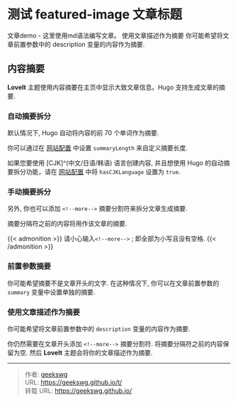 # 测试 featured-image 文章标题

文章demo - 这里使用md语法编写文章。
使用文章描述作为摘要
你可能希望将文章前置参数中的 description 变量的内容作为摘要.

## 内容摘要

**LoveIt** 主题使用内容摘要在主页中显示大致文章信息。Hugo 支持生成文章的摘要.


### 自动摘要拆分

默认情况下, Hugo 自动将内容的前 70 个单词作为摘要.

你可以通过在 [网站配置](../theme-documentation-basics#site-configuration) 中设置 `summaryLength` 来自定义摘要长度.

如果您要使用 [CJK]^(中文/日语/韩语) 语言创建内容, 并且想使用 Hugo 的自动摘要拆分功能，请在 [网站配置](../theme-documentation-basics#site-configuration) 中将 `hasCJKLanguage` 设置为 `true`.

### 手动摘要拆分

另外, 你也可以添加 `<!--more-->` 摘要分割符来拆分文章生成摘要.

摘要分隔符之前的内容将用作该文章的摘要.

{{< admonition >}}
请小心输入`<!--more-->` ; 即全部为小写且没有空格.
{{< /admonition >}}

### 前置参数摘要

你可能希望摘要不是文章开头的文字. 在这种情况下, 你可以在文章前置参数的 `summary` 变量中设置单独的摘要.

### 使用文章描述作为摘要

你可能希望将文章前置参数中的 `description` 变量的内容作为摘要.

你仍然需要在文章开头添加 `<!--more-->` 摘要分割符. 将摘要分隔符之前的内容保留为空. 然后 **LoveIt** 主题会将你的文章描述作为摘要.

<!--more-->

---

> 作者: [geekswg](https://geekswg.github.io)  
> URL: https://geekswg.github.io/t/  
> 转载 URL: https://geekswg.github.io/
